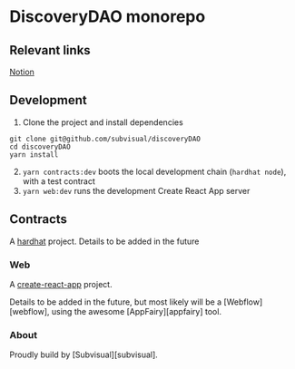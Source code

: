 # DiscoveryDAO monorepo

[notion]: https://www.notion.so/fractal-/Discovery-DAO-0b8ada556f544e219e4756032f97c0e7
[cra]: https://create-react-app.dev/
[hardhat]: https://hardhat.org/

## Relevant links

[Notion][notion]

## Development

1. Clone the project and install dependencies

```
git clone git@github.com/subvisual/discoveryDAO
cd discoveryDAO
yarn install
```

2. `yarn contracts:dev` boots the local development chain (`hardhat node`), with a test contract
3. `yarn web:dev` runs the development Create React App server

## Contracts

A [hardhat][hardhat] project. Details to be added in the future

### Web

A [create-react-app][cra] project.

Details to be added in the future, but most likely will be a [Webflow][webflow],
using the awesome [AppFairy][appfairy] tool.

### About

Proudly build by [Subvisual][subvisual].
